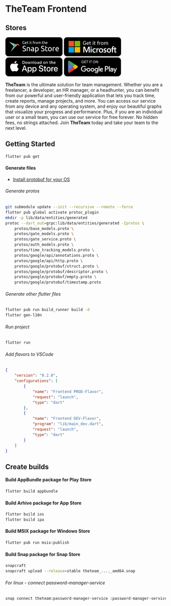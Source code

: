 # TheTeam Frontend

## Stores

[![Snap Store](docs/snap_store.png)](https://snapcraft.io/theteam)
[![Microsoft Store](docs/microsoft_store.png)](https://www.microsoft.com/store/apps/9PHQZF2D9ZSW)
[![App Store](docs/app_store.png)](https://itunes.apple.com/app/id1639115836)
[![Google Play](docs/google_play.png)](https://play.google.com/store/apps/details?id=run.theteam.app)

**TheTeam** is the ultimate solution for team management. Whether you are a freelancer, a developer, an HR manager, or a headhunter, you can benefit from our powerful and user-friendly application that lets you track time, create reports, manage projects, and more. You can access our service from any device and any operating system, and enjoy our beautiful graphs that visualize your progress and performance. Plus, if you are an individual user or a small team, you can use our service for free forever. No hidden fees, no strings attached. Join **TheTeam** today and take your team to the next level.

## Getting Started

```bash
flutter pub get
```

#### Generate files

* [Install protobuf for your OS](https://github.com/protocolbuffers/protobuf/releases)

###### Generate protos

```bash
git submodule update --init --recursive --remote --force 
flutter pub global activate protoc_plugin
mkdir -p lib/data/entities/generated
protoc --dart_out=grpc:lib/data/entities/generated -Iprotos \
    protos/base_models.proto \
    protos/gate_models.proto \
    protos/gate_service.proto \
    protos/auth_models.proto \
    protos/time_tracking_models.proto \
    protos/google/api/annotations.proto \
    protos/google/api/http.proto \
    protos/google/protobuf/struct.proto \
    protos/google/protobuf/descriptor.proto \
    protos/google/protobuf/empty.proto \
    protos/google/protobuf/timestamp.proto
```

###### Generate other flutter files

```bash
flutter pub run build_runner build -d
flutter gen-l10n
```

###### Run project

```bash
flutter run
```

###### Add flavors to VSCode

```json
{
    "version": "0.2.0",
    "configurations": [
        {
            "name": "Frontend PROD-Flavor",
            "request": "launch",
            "type": "dart"
        },
        {
            "name": "Frontend DEV-Flavor",
            "program": "lib/main_dev.dart",
            "request": "launch",
            "type": "dart"
        }
    ]
}
```

## Create builds

#### Build AppBundle package for Play Store

```bash
flutter build appbundle
```

#### Build Arhive package for App Store

```bash
flutter build ios
flutter build ipa
```

#### Build MSIX package for Windows Store

```bash
flutter pub run msix:publish
```

#### Build Snap package for Snap Store

```bash
snapcraft
snapcraft upload --release=stable theteam_...._amd64.snap
```

###### For linux - connect password-manager-service

```bash
snap connect theteam:password-manager-service :password-manager-service
```
